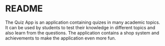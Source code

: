 # README #

The Quiz App is an application containing quizes in many academic topics. 
It can be used by students to test their knowledge in different topics and also learn from the questions. 
The application contains a shop system and achievements to make the application even more fun.